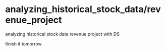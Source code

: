 # analyzing_historical_stock_data/revenue_project
analyzing historical stock data revenue project with DS

finish it tomorrow
